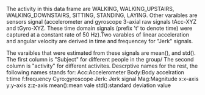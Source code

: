 The activity in this data frame are WALKING, WALKING_UPSTAIRS, WALKING_DOWNSTAIRS, SITTING, STANDING, LAYING.
Other varaibles are sensors signal (accelerometer and gyroscope 3-axial raw signals tAcc-XYZ and tGyro-XYZ. These time domain signals (prefix 't' to denote time) were captured at a constant rate of 50 Hz).Two varables of linear acceleration and angular velocity are derived in time and frequencey for "Jerk" signals.

The varaibles that were estimated from these signals are mean(), and std().
The first column is  "Subject" for different people in the group/
The second column is "activity" for different activites.
Descrptive names for the rest, the following names stands for:
Acc:Accelerometer
Body:Body accelration
t:time
f:frequency
Cyro:gyroscope
Jerk: Jerk signal
Mag:Magnitude
x:x-axis
y:y-axis
z:z-axis
mean():mean vale
std():standard deviation value




